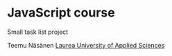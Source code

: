 # JavaScript course

Small task list project

Teemu Näsänen
[Laurea University of Applied Sciences](https://www.laurea.fi/en/)
